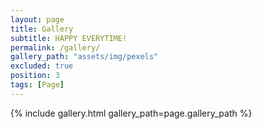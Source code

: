 ```yaml
---
layout: page
title: Gallery
subtitle: HAPPY EVERYTIME!
permalink: /gallery/
gallery_path: "assets/img/pexels"
excluded: true
position: 3
tags: [Page]
---
```



{% include gallery.html gallery_path=page.gallery_path %}
